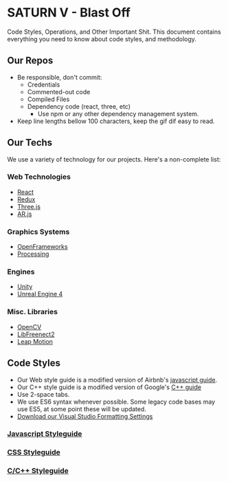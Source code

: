 # SATURN V - Blast Off
Code Styles, Operations, and Other Important Shit. This document contains everything you need to know about code styles, and methodology.

## Our Repos
* Be responsible, don't commit:
    * Credentials
    * Commented-out code
    * Compiled Files
    * Dependency code (react, three, etc)
        * Use npm or any other dependency management system.
* Keep line lengths bellow 100 characters, keep the gif dif easy to read.

## Our Techs

We use a variety of technology for our projects. Here's a non-complete list:

### Web Technologies
* [React](https://reactjs.org)
* [Redux](https://redux.js.org)
* [Three.js](https://threejs.org)
* [AR.js](https://github.com/jeromeetienne/AR.js/blob/master/README.md)

### Graphics Systems
* [OpenFrameworks](http://openframeworks.cc)
* [Processing](processing.org)

### Engines
* [Unity](https://unity3d.com)
* [Unreal Engine 4](https://www.unrealengine.com)

### Misc. Libraries

* [OpenCV](https://opencv.org/)
* [LibFreenect2](https://github.com/OpenKinect/libfreenect2)
* [Leap Motion](https://www.leapmotion.com/)

## Code Styles
* Our Web style guide is a modified version of Airbnb's [javascript guide](https://github.com/airbnb/javascript).
* Our C++ style guide is a modified version of Google's [C++ guide](https://google.github.io/styleguide/cppguide.html)
* Use 2-space tabs.
* We use ES6 syntax whenever possible. Some legacy code bases may use ES5, at some point these will be updated.
* [Download our Visual Studio Formatting Settings](https://github.com/tothemun/SATURN-V/raw/master/mun-formatting.vssettings)


### [Javascript Styleguide](https://github.com/tothemun/SATURN-V/blob/master/JAVASCRIPT.md)
### [CSS Styleguide](https://github.com/tothemun/SATURN-V/blob/master/CSS.md)
### [C/C++ Styleguide](https://github.com/tothemun/SATURN-V/blob/master/c++/README.md)

